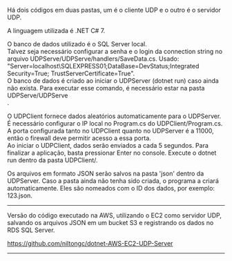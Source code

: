 

Há dois códigos em duas pastas, um é o cliente UDP e o outro é o servidor UDP.

A linguagem utilizada é .NET C# 7.

O banco de dados utilizado é o SQL Server local.<br>
Talvez seja necessário configurar a senha e o login da connection string no arquivo UDPServe/UDPServe/handlers/SaveData.cs. Usado: "Server=localhost\SQLEXPRESS01;DataBase=DevStatus;Integrated Security=True; TrustServerCertificate=True".<br>
O banco de dados é criado ao iniciar o UDPServer (dotnet run) caso ainda não exista. Para executar esse comando, é necessário estar na pasta UDPServe/UDPServe<br>.

O UDPClient fornece dados aleatórios automaticamente para o UDPServer.<br>
É necessário configurar o IP local no Program.cs do UDPClient/Program.cs.<br>
A porta configurada tanto no UDPClient quanto no UDPServer é a 11000, então o firewall deve permitir acesso a essa porta.<br>
Ao iniciar o UDPClient, dados serão enviados a cada 5 segundos. Para finalizar a aplicação, basta pressionar Enter no console. Execute o dotnet run dentro da pasta UDPClient/.<br>

Os arquivos em formato JSON serão salvos na pasta 'json' dentro da UDPServer. Caso a pasta ainda não tenha sido criada, o programa a criará automaticamente. Eles são nomeados com o ID dos dados, por exemplo: 123.json.

***************

Versão do código executado na AWS, utilizando o EC2 como servidor UDP, salvando os arquivos JSON em um bucket S3 e registrando os dados no RDS SQL Server.

https://github.com/niltongc/dotnet-AWS-EC2-UDP-Server

***************
